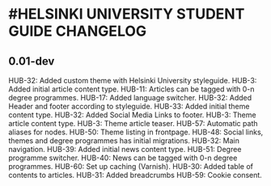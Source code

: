 #HELSINKI UNIVERSITY STUDENT GUIDE CHANGELOG
=================

## 0.01-dev
  HUB-32: Added custom theme with Helsinki University styleguide.
  HUB-3: Added initial article content type.
  HUB-11: Articles can be tagged with 0-n degree programmes.
  HUB-17: Added language switcher.
  HUB-32: Added Header and footer according to styleguide.
  HUB-33: Added initial theme content type.
  HUB-32: Added Social Media Links to footer.
  HUB-3: Theme article content type.
  HUB-3: Theme article teaser.
  HUB-57: Automatic path aliases for nodes.
  HUB-50: Theme listing in frontpage.
  HUB-48: Social links, themes and degree programmes has initial migrations.
  HUB-32: Main navigation.
  HUB-39: Added initial news content type.
  HUB-51: Degree programme switcher.
  HUB-40: News can be tagged with 0-n degree programmes.
  HUB-60: Set up caching (Varnish).
  HUB-30: Added table of contents to articles.
  HUB-31: Added breadcrumbs
  HUB-59: Cookie consent.

